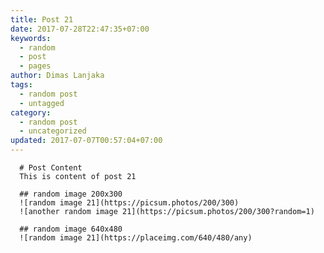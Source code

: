 ```yaml
---
title: Post 21
date: 2017-07-28T22:47:35+07:00
keywords:
  - random
  - post
  - pages
author: Dimas Lanjaka
tags:
  - random post
  - untagged
category:
  - random post
  - uncategorized
updated: 2017-07-07T00:57:04+07:00
---
```


      # Post Content
      This is content of post 21

      ## random image 200x300
      ![random image 21](https://picsum.photos/200/300)
      ![another random image 21](https://picsum.photos/200/300?random=1)

      ## random image 640x480
      ![random image 21](https://placeimg.com/640/480/any)
      